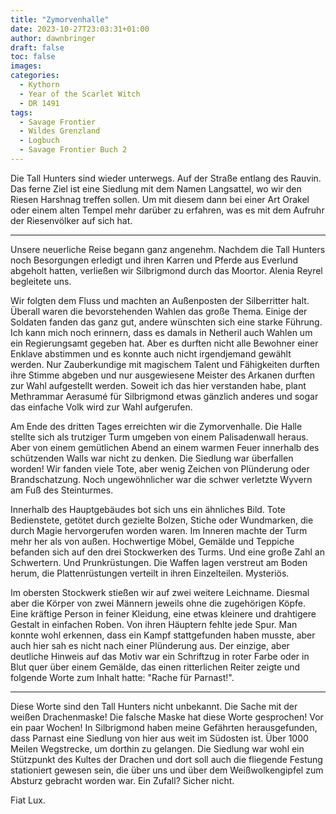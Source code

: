 ```yaml
---
title: "Zymorvenhalle"
date: 2023-10-27T23:03:31+01:00
author: dawnbringer
draft: false
toc: false
images:
categories:
  - Kythorn
  - Year of the Scarlet Witch
  - DR 1491
tags: 
  - Savage Frontier
  - Wildes Grenzland
  - Logbuch
  - Savage Frontier Buch 2
---
```


Die Tall Hunters sind wieder unterwegs. Auf der Straße entlang des Rauvin. Das ferne Ziel ist eine Siedlung mit dem Namen Langsattel, wo wir den Riesen Harshnag treffen sollen. Um mit diesem dann bei einer Art Orakel oder einem alten Tempel mehr darüber zu erfahren, was es mit dem Aufruhr der Riesenvölker auf sich hat.
 
---
 
Unsere neuerliche Reise begann ganz angenehm. Nachdem die Tall Hunters noch Besorgungen erledigt und ihren Karren und Pferde aus Everlund abgeholt hatten, verließen wir Silbrigmond durch das Moortor. Alenia Reyrel begleitete uns.
 
Wir folgten dem Fluss und machten an Außenposten der Silberritter halt. Überall waren die bevorstehenden Wahlen das große Thema. Einige der Soldaten fanden das ganz gut, andere wünschten sich eine starke Führung. Ich kann mich noch erinnern, dass es damals in Netheril auch Wahlen um ein Regierungsamt gegeben hat. Aber es durften nicht alle Bewohner einer Enklave abstimmen und es konnte auch nicht irgendjemand gewählt werden. Nur Zauberkundige mit magischem Talent und Fähigkeiten durften ihre Stimme abgeben und nur ausgewiesene Meister des Arkanen durften zur Wahl aufgestellt werden. Soweit ich das hier verstanden habe, plant Methrammar Aerasumé für Silbrigmond etwas gänzlich anderes und sogar das einfache Volk wird zur Wahl aufgerufen.
 
Am Ende des dritten Tages erreichten wir die Zymorvenhalle.  Die Halle stellte sich als trutziger Turm umgeben von einem Palisadenwall heraus. Aber von einem gemütlichen Abend an einem warmen Feuer innerhalb des schützenden Walls war nicht zu denken. Die Siedlung war überfallen worden! Wir fanden viele Tote, aber wenig Zeichen von Plünderung oder Brandschatzung. Noch ungewöhnlicher war die schwer verletzte Wyvern am Fuß des Steinturmes. 
 
Innerhalb des Hauptgebäudes bot sich uns ein ähnliches Bild. Tote Bedienstete, getötet durch gezielte Bolzen, Stiche oder Wundmarken, die durch Magie hervorgerufen worden waren. Im Inneren machte der Turm mehr her als von außen. Hochwertige Möbel, Gemälde und Teppiche befanden sich auf den drei Stockwerken des Turms. Und eine große Zahl an Schwertern. Und Prunkrüstungen. Die Waffen lagen verstreut am Boden herum, die Plattenrüstungen verteilt in ihren Einzelteilen. Mysteriös.
 
Im obersten Stockwerk stießen wir auf zwei weitere Leichname. Diesmal aber die Körper von zwei Männern jeweils ohne die zugehörigen Köpfe. Eine kräftige Person in feiner Kleidung, eine etwas kleinere und drahtigere Gestalt in einfachen Roben. Von ihren Häuptern fehlte jede Spur. Man konnte wohl erkennen, dass ein Kampf stattgefunden haben musste, aber auch hier sah es nicht nach einer Plünderung aus. Der einzige, aber deutliche Hinweis auf das Motiv war ein Schriftzug in roter Farbe oder in Blut quer über einem Gemälde, das einen ritterlichen Reiter zeigte und folgende Worte zum Inhalt hatte: "Rache für Parnast!".
 
---
 
Diese Worte sind den Tall Hunters nicht unbekannt. Die Sache mit der weißen Drachenmaske! Die falsche Maske hat diese Worte gesprochen! Vor ein paar Wochen! In Silbrigmond haben meine Gefährten herausgefunden, dass Parnast eine Siedlung von hier aus weit im Südosten ist. Über 1000 Meilen Wegstrecke, um dorthin zu gelangen. Die Siedlung war wohl ein Stützpunkt des Kultes der Drachen und dort soll auch die fliegende Festung stationiert gewesen sein, die über uns und über dem Weißwolkengipfel zum Absturz gebracht worden war. Ein Zufall? Sicher nicht.
 
Fiat Lux.
